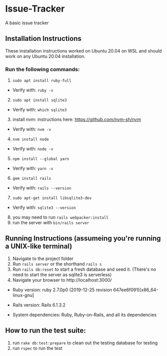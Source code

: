 # Issue-Tracker
A basic issue tracker

## Installation Instructions
These installation instructions worked on Ubuntu 20.04 on WSL and should work on any Ubuntu 20.04 installation.
### Run the following commands:
1. `sudo apt install ruby-full`
 - Verify with: `ruby -v`
2. `sudo apt install sqlite3`
 - Verify with: `which sqlite3`
3. install nvm: instructions here: https://github.com/nvm-sh/nvm
- Verify with: `nvm -v`
4. `nvm install node`
- Verify with: `node -v`
5. `npm install --global yarn`
- Verify with: `yarn -v`
6. `gem install rails`
- Verify with: `rails --version`
7. `sudo apt-get install libsqlite3-dev`
- Verify with: `sqlite3 --version`
8. you may need to run `rails webpacker:install`
9. run the server with `bin/rails server`
## Running Instructions (assumeing you're running a UNIX-like terminal)
1. Navigate to the project folder
2. Run `rails server` or the shorthand `rails s`
3. Run `rails db:reset` to start a fresh database and seed it. (There's no need to start the server as sqlite3 is serverless)
4. Navigate your browser to http://localhost:3000/

* Ruby version: ruby 2.7.0p0 (2019-12-25 revision 647ee6f091)[x86_64-linux-gnu]

* Rails version: Rails 6.1.3.2

* System dependencies: Ruby, Ruby-on-Rails, and all its dependencies  
## How to run the test suite:
1. run `rake db:test:prepare` to clean out the testing database for testing
2. run `rspec` to run the test

